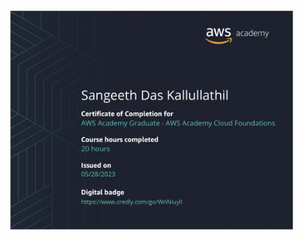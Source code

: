 <img src="https://github.com/sdkallullathil/cloud.cert/blob/23ad0ae0bbb0d2680045b1e99c84e48a47dc6769/cloud.png" height="90%" width="90%" alt="Disk Sanitization Steps"/> 
